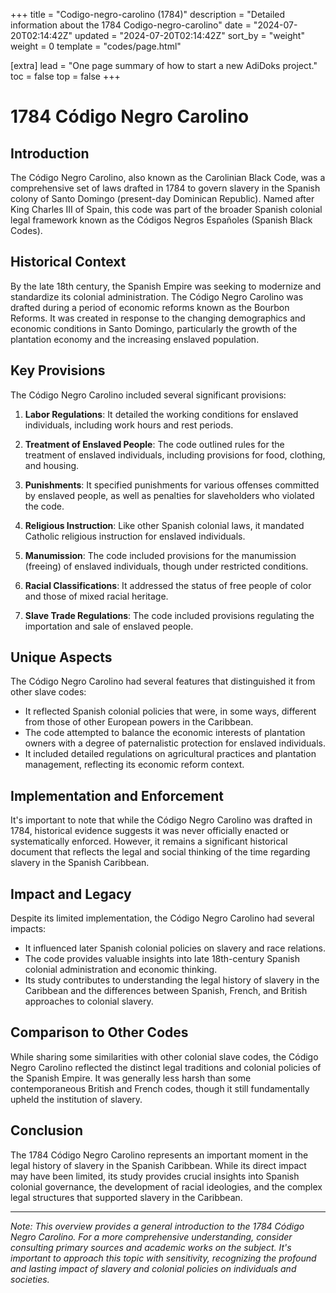 +++
title = "Codigo-negro-carolino (1784)"
description = "Detailed information about the 1784 Codigo-negro-carolino"
date = "2024-07-20T02:14:42Z"
updated = "2024-07-20T02:14:42Z"
sort_by = "weight"
weight = 0
template = "codes/page.html"

[extra]
lead = "One page summary of how to start a new AdiDoks project."
toc = false
top = false
+++

# 1784 Código Negro Carolino

## Introduction

The Código Negro Carolino, also known as the Carolinian Black Code, was a comprehensive set of laws drafted in 1784 to govern slavery in the Spanish colony of Santo Domingo (present-day Dominican Republic). Named after King Charles III of Spain, this code was part of the broader Spanish colonial legal framework known as the Códigos Negros Españoles (Spanish Black Codes).

## Historical Context

By the late 18th century, the Spanish Empire was seeking to modernize and standardize its colonial administration. The Código Negro Carolino was drafted during a period of economic reforms known as the Bourbon Reforms. It was created in response to the changing demographics and economic conditions in Santo Domingo, particularly the growth of the plantation economy and the increasing enslaved population.

## Key Provisions

The Código Negro Carolino included several significant provisions:

1. **Labor Regulations**: It detailed the working conditions for enslaved individuals, including work hours and rest periods.

2. **Treatment of Enslaved People**: The code outlined rules for the treatment of enslaved individuals, including provisions for food, clothing, and housing.

3. **Punishments**: It specified punishments for various offenses committed by enslaved people, as well as penalties for slaveholders who violated the code.

4. **Religious Instruction**: Like other Spanish colonial laws, it mandated Catholic religious instruction for enslaved individuals.

5. **Manumission**: The code included provisions for the manumission (freeing) of enslaved individuals, though under restricted conditions.

6. **Racial Classifications**: It addressed the status of free people of color and those of mixed racial heritage.

7. **Slave Trade Regulations**: The code included provisions regulating the importation and sale of enslaved people.

## Unique Aspects

The Código Negro Carolino had several features that distinguished it from other slave codes:

- It reflected Spanish colonial policies that were, in some ways, different from those of other European powers in the Caribbean.
- The code attempted to balance the economic interests of plantation owners with a degree of paternalistic protection for enslaved individuals.
- It included detailed regulations on agricultural practices and plantation management, reflecting its economic reform context.

## Implementation and Enforcement

It's important to note that while the Código Negro Carolino was drafted in 1784, historical evidence suggests it was never officially enacted or systematically enforced. However, it remains a significant historical document that reflects the legal and social thinking of the time regarding slavery in the Spanish Caribbean.

## Impact and Legacy

Despite its limited implementation, the Código Negro Carolino had several impacts:

- It influenced later Spanish colonial policies on slavery and race relations.
- The code provides valuable insights into late 18th-century Spanish colonial administration and economic thinking.
- Its study contributes to understanding the legal history of slavery in the Caribbean and the differences between Spanish, French, and British approaches to colonial slavery.

## Comparison to Other Codes

While sharing some similarities with other colonial slave codes, the Código Negro Carolino reflected the distinct legal traditions and colonial policies of the Spanish Empire. It was generally less harsh than some contemporaneous British and French codes, though it still fundamentally upheld the institution of slavery.

## Conclusion

The 1784 Código Negro Carolino represents an important moment in the legal history of slavery in the Spanish Caribbean. While its direct impact may have been limited, its study provides crucial insights into Spanish colonial governance, the development of racial ideologies, and the complex legal structures that supported slavery in the Caribbean.

---

*Note: This overview provides a general introduction to the 1784 Código Negro Carolino. For a more comprehensive understanding, consider consulting primary sources and academic works on the subject. It's important to approach this topic with sensitivity, recognizing the profound and lasting impact of slavery and colonial policies on individuals and societies.*